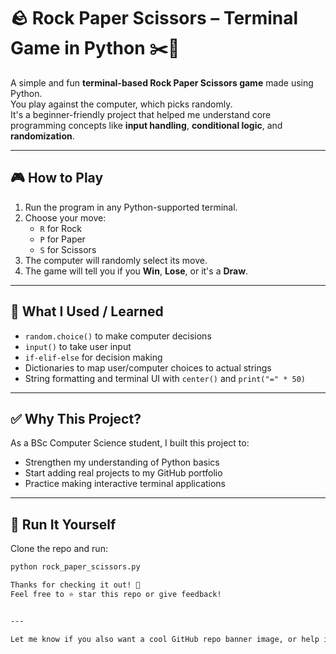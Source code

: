 # 🪨 Rock Paper Scissors – Terminal Game in Python ✂️📄

A simple and fun **terminal-based Rock Paper Scissors game** made using Python.  
You play against the computer, which picks randomly.  
It's a beginner-friendly project that helped me understand core programming concepts like **input handling**, **conditional logic**, and **randomization**.

---

## 🎮 How to Play

1. Run the program in any Python-supported terminal.
2. Choose your move:  
   - `R` for Rock  
   - `P` for Paper  
   - `S` for Scissors  
3. The computer will randomly select its move.
4. The game will tell you if you **Win**, **Lose**, or it's a **Draw**.

---

## 🧠 What I Used / Learned

- `random.choice()` to make computer decisions
- `input()` to take user input
- `if-elif-else` for decision making
- Dictionaries to map user/computer choices to actual strings
- String formatting and terminal UI with `center()` and `print("=" * 50)`

---

## ✅ Why This Project?

As a BSc Computer Science student, I built this project to:
- Strengthen my understanding of Python basics
- Start adding real projects to my GitHub portfolio
- Practice making interactive terminal applications

---

## 📂 Run It Yourself

Clone the repo and run:

```bash
python rock_paper_scissors.py

Thanks for checking it out! 🙌
Feel free to ⭐ star this repo or give feedback!


---

Let me know if you also want a cool GitHub repo banner image, or help improving the actual game code (like handling wrong inputs or adding score tracking).

